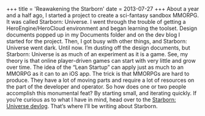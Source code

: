+++
title = 'Reawakening the Starborn'
date = 2013-07-27
+++
About a year and a half ago, I started a project to create a sci-fantasy sandbox MMORPG. It was called Starborn: Universe. I went through the trouble of getting a HeroEngine/HeroCloud environment and began learning the toolset. Design documents popped up in my Documents folder and on the dev blog I started for the project. Then, I got busy with other things, and Starborn: Universe went dark. Until now. I’m dusting off the design documents, but Starborn: Universe is as much of an experiment as it is a game. See, my theory is that online player-driven games can start with very little and grow over time. The idea of the “Lean Startup” can apply just as much to an MMORPG as it can to an iOS app. The trick is that MMORPGs are hard to produce. They have a lot of moving parts and require a lot of resources on the part of the developer and operator. So how does one or two people accomplish this monumental feat? By starting small, and iterating quickly. If you’re curious as to what I have in mind, head over to the [Starborn: Universe devlog](https://starbornuniverse.wordpress.com/). That’s where I’ll be writing about Starborn.